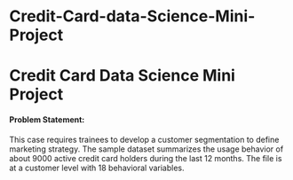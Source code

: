 # Credit-Card-data-Science-Mini-Project

# Credit Card Data Science Mini Project

<h4>Problem Statement:</h4>
This case requires trainees to develop a customer segmentation to define marketing strategy. The sample dataset summarizes the usage behavior of about 9000 active credit card holders during the last 12 months. The file is at a customer level with 18 behavioral variables.
